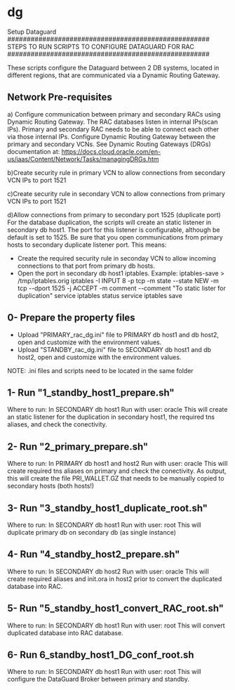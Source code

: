 # dg
Setup Dataguard
####################################################
STEPS TO RUN SCRIPTS TO CONFIGURE DATAGUARD FOR RAC
####################################################

These scripts configure the Dataguard between 2 DB systems, located in different regions, that are communicated via a Dynamic Routing Gateway.

Network Pre-requisites
------------------------------
a) Configure communication between primary and secondary RACs using Dynamic Routing Gateway.
The RAC databases listen in internal IPs(scan IPs). Primary and secondary RAC needs to be able to connect each other via those internal IPs.
Configure Dynamic Routing Gateway between the primary and secondary VCNs. See Dynamic Routing Gateways (DRGs) documentation at:
https://docs.cloud.oracle.com/en-us/iaas/Content/Network/Tasks/managingDRGs.htm

b)Create security rule in primary VCN to allow connections from secondary VCN IPs to port 1521

c)Create security rule in secondary VCN to allow connections from primary VCN IPs to port 1521

d)Allow connections from primary to secondary port 1525 (duplicate port)
For the database duplication, the scripts will create an static listener in secondary db host1.
The port for this listener is configurable, although be default is set to 1525.
Be sure that you open communications from primary hosts to secondary duplicate listener port. This means:
   - Create the required security rule in seconday VCN to allow incoming connections to that port from primary db hosts.
   - Open the port in secondary db host1 iptables. Example:
   iptables-save > /tmp/iptables.orig
   iptables -I INPUT 8 -p tcp -m state --state NEW -m tcp --dport 1525 -j ACCEPT -m comment --comment "To static lister for duplication"
   service iptables status
   service iptables save


0- Prepare the property files
------------------------------------------------------------  
- Upload "PRIMARY_rac_dg.ini" file to PRIMARY db host1 and db host2, open and customize with the environment values.
- Upload "STANDBY_rac_dg.ini" file to SECONDARY db host1 and db host2,  open and customize with the environment values.

NOTE: .ini files and scripts need to be located in the same folder

1- Run "1_standby_host1_prepare.sh" 
------------------------------------------------------------
Where to run:   In SECONDARY db host1
Run with user:  oracle
This will create an static listener for the duplication in secondary host1, the required tns aliases, and check the conectivity.


2- Run "2_primary_prepare.sh" 
------------------------------------------------------------
Where to run:   In PRIMARY db host1 and host2
Run with user:  oracle
This will create required tns aliases on primary and check the conectivity.
As output, this will create the file PRI_WALLET.GZ that needs to be manually copied to secondary hosts (both hosts!)


3- Run "3_standby_host1_duplicate_root.sh"
------------------------------------------------------------
Where to run:   In SECONDARY db host1
Run with user:  root
This will duplicate primary db on secondary db (as single instance)

4- Run "4_standby_host2_prepare.sh"
------------------------------------------------------------
Where to run:   In SECONDARY db host2
Run with user:  oracle
This will create required aliases and init<sid>.ora in host2 prior to convert the duplicated database into RAC.


5- Run "5_standby_host1_convert_RAC_root.sh"
------------------------------------------------------------
Where to run:   In SECONDARY db host1
Run with user:  root
This will convert duplicated database into RAC database.

6- Run 6_standby_host1_DG_conf_root.sh
------------------------------------------------------------
Where to run:   In SECONDARY db host1
Run with user:  root
This will configure the DataGuard Broker between primary and standby.

